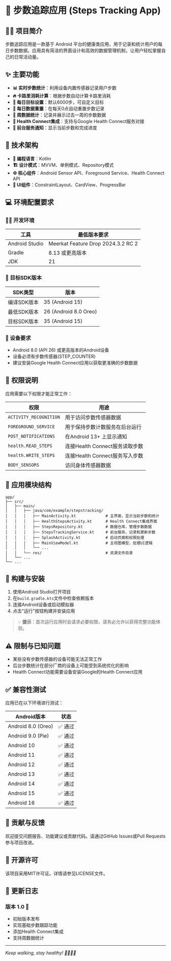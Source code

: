 # 📱 步数追踪应用 (Steps Tracking App)

## 🚶‍♂️ 项目简介

步数追踪应用是一款基于 Android 平台的健康类应用，用于记录和统计用户的每日步数数据。应用具有简洁的界面设计和高效的数据管理机制，让用户轻松掌握自己的日常活动量。

## ✨ 主要功能

- **📊 实时步数统计**：利用设备内置传感器记录用户步数
- **🔥 卡路里消耗计算**：根据步数自动计算卡路里消耗
- **🎯 每日目标设置**：默认6000步，可自定义目标
- **🔄 每日数据重置**：在每天0点自动重置步数记录
- **📅 周数据统计**：记录并展示过去一周的步数数据
- **🔗 Health Connect集成**：支持与Google Health Connect服务对接
- **📲 前台服务通知**：显示当前步数和完成进度

## 🔧 技术架构

- **📝 编程语言**：Kotlin
- **🏗️ 设计模式**：MVVM、单例模式、Repository模式
- **⚙️ 核心组件**：Android Sensor API、Foreground Service、Health Connect API
- **🎨 UI组件**：ConstraintLayout、CardView、ProgressBar

## 💻 环境配置要求

### 👨‍💻 开发环境

| 工具 | 最低版本要求                      |
| --- |-----------------------------|
| Android Studio | Meerkat Feature Drop 2024.3.2 RC 2 |
| Gradle | 8.13 或更高版本                   |
| JDK | 21                          |

### 📱 目标SDK版本

| SDK类型 | 版本 |
| --- | --- |
| 编译SDK版本 | 35 (Android 15) |
| 最低SDK版本 | 26 (Android 8.0 Oreo) |
| 目标SDK版本 | 35 (Android 15) |

### 📲 设备要求

- Android 8.0 (API 26) 或更高版本的Android设备
- 设备必须有步数传感器(STEP_COUNTER)
- 建议安装Google Health Connect应用以获取更准确的步数数据

## 🔐 权限说明

应用需要以下权限才能正常工作：

| 权限 | 用途 |
| --- | --- |
| `ACTIVITY_RECOGNITION` | 用于访问步数传感器数据 |
| `FOREGROUND_SERVICE` | 用于保持步数计数服务在后台运行 |
| `POST_NOTIFICATIONS` | 在Android 13+ 上显示通知 |
| `health.READ_STEPS` | 连接Health Connect服务读取步数 |
| `health.WRITE_STEPS` | 连接Health Connect服务写入步数 |
| `BODY_SENSORS` | 访问身体传感器数据 |

## 📂 应用模块结构

```
app/
├── src/
│   ├── main/
│   │   ├── java/com/example/stepstracking/
│   │   │   ├── MainActivity.kt             # 主界面，显示当前步数和统计
│   │   │   ├── HealthStepsActivity.kt      # Health Connect集成界面
│   │   │   ├── StepsRepository.kt          # 数据仓库，管理步数数据
│   │   │   ├── StepsTrackingService.kt     # 前台服务，记录和更新步数
│   │   │   ├── SplashActivity.kt           # 启动页面和权限处理
│   │   │   ├── MainViewModel.kt            # 主视图模型，处理UI逻辑
│   │   │   └── ...
│   │   └── res/                            # 资源文件目录
│   └── ...
└── ...
```

## 🚀 构建与安装

1. 使用Android Studio打开项目
2. 在`build.gradle.kts`文件中检查依赖版本
3. 连接Android设备或启动模拟器
4. 点击"运行"按钮构建并安装应用

> 💡 **提示**：首次运行应用时会请求必要权限，请务必允许以获得完整功能体验。

## ⚠️ 限制与已知问题

- 某些没有步数传感器的设备可能无法正常工作
- 后台步数统计在部分厂商的设备上可能受到系统优化的影响
- Health Connect功能需要设备安装Google的Health Connect应用

## ✅ 兼容性测试

应用已在以下环境进行测试：

| Android版本          | 状态 |
|--------------------| --- |
| Android 8.0 (Oreo) | ✅ 通过 |
| Android 9.0 (Pie)  | ✅ 通过 |
| Android 10         | ✅ 通过 |
| Android 11         | ✅ 通过 |
| Android 12         | ✅ 通过 |
| Android 13         | ✅ 通过 |
| Android 14         | ✅ 通过 |
| Android 15         | ✅ 通过 |
| Android 16         | ✅ 通过 |

## 👥 贡献与反馈

欢迎提交问题报告、功能建议或贡献代码。请通过GitHub Issues或Pull Requests参与项目改进。

## 📜 开源许可

该项目采用MIT许可证。详情请参见LICENSE文件。

## 📝 更新日志

### 版本 1.0 🎉
- 初始版本发布
- 实现基础步数跟踪功能
- 添加Health Connect集成
- 支持周数据统计

---

*Keep walking, stay healthy! 🚶‍♀️🚶‍♂️*